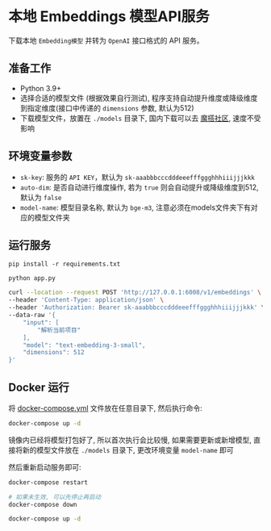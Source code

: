 # 本地 Embeddings 模型API服务

下载本地 `Embedding模型` 并转为 `OpenAI` 接口格式的 API 服务。   

## 准备工作
- Python 3.9+
- 选择合适的模型文件 (根据效果自行测试), 程序支持自动提升维度或降级维度到指定维度(接口中传递的 `dimensions` 参数, 默认为512)
- 下载模型文件，放置在 `./models` 目录下, 国内下载可以去 [魔搭社区](https://www.modelscope.cn/models/BAAI/bge-m3), 速度不受影响

## 环境变量参数
- `sk-key`: 服务的 `API KEY`，默认为 `sk-aaabbbcccdddeeefffggghhhiiijjjkkk`
- `auto-dim`: 是否自动进行维度操作, 若为 `true` 则会自动提升或降级维度到512, 默认为 `false`
- `model-name`: 模型目录名称, 默认为 `bge-m3`, 注意必须在models文件夹下有对应的模型文件夹


## 运行服务
```shell
pip install -r requirements.txt
```

```shell
python app.py
```

```bash
curl --location --request POST 'http://127.0.0.1:6008/v1/embeddings' \
--header 'Content-Type: application/json' \
--header 'Authorization: Bearer sk-aaabbbcccdddeeefffggghhhiiijjjkkk' \
--data-raw '{
    "input": [
        "解析当前项目"
    ],
    "model": "text-embedding-3-small",
    "dimensions": 512
}'
```

## Docker 运行

将 [docker-compose.yml](docker-compose.yml) 文件放在任意目录下, 然后执行命令:  
```bash
docker-compose up -d
```

镜像内已经将模型打包好了, 所以首次执行会比较慢, 如果需要更新或新增模型, 直接将新的模型文件放在 `./models` 目录下, 更改环境变量 `model-name` 即可   

然后重新启动服务即可:   
```bash
docker-compose restart

# 如果未生效, 可以先停止再启动
docker-compose down

docker-compose up -d
```
